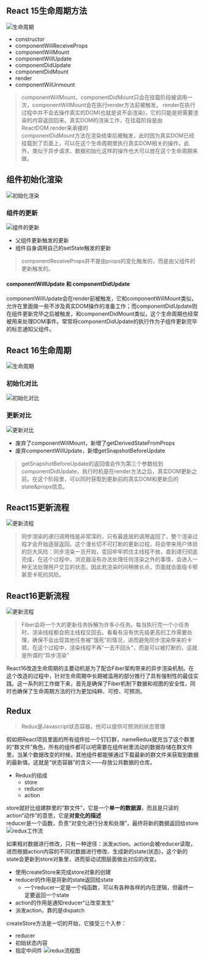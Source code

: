 ## React 15生命周期方法
![生命周期](/images/React15%E7%94%9F%E5%91%BD%E5%91%A8%E6%9C%9F.png)
- constructor
- componentWillReceiveProps
- componentWillMount
- componentWillUpdate
- componentDidUpdate
- componentDidMount
- render
- componentWilUnmount

> componentWillMount、componentDidMount只会在挂载阶段被调用一次，componentWillMount会在执行render方法前被触发。
render在执行过程中并不会去操作真实的DOM(也就是说不会渲染)，它的只能是把需要渲染的内容返回回来。真实DOM的渲染工作，在挂载阶段是由ReactDOM.render来承接的     
componentDidMount方法在渲染结束后被触发，此时因为真实DOM已经挂载到了页面上，可以在这个生命周期里执行真实DOM相关的操作。此外，类似于异步请求、数据初始化这样的操作也大可以放在这个生命周期来做。

## 组件初始化渲染
![初始化渲染](/images/%E6%8C%82%E8%BD%BD%E9%98%B6%E6%AE%B5.png)

### 组件的更新
![组件的更新](/images/%E7%BB%84%E4%BB%B6%E7%9A%84%E6%9B%B4%E6%96%B0.png)

- 父组件更新触发的更新
- 组件自身调用自己的setState触发的更新

> componentReceiveProps并不是由props的变化触发的，而是由父组件的更新触发的。

#### componentWillUpdate 和 componentDidUpdate
componentWillUpdate会在render前被触发，它和componentWillMount类似，允许在里面做一些不涉及真实DOM操作的准备工作；而componentDidUpdate则在组件更新完毕之后被触发，和componentDidMount类似，这个生命周期也经常被用来处理DOM事件。常常将componentDidUpdate的执行作为子组件更新完毕的标志通知父组件。

## React 16生命周期
![生命周期](/images/React16%E7%94%9F%E5%91%BD%E5%91%A8%E6%9C%9F.png)
### 初始化对比
![初始化对比](/images/%E6%8C%82%E8%BD%BD%E5%AF%B9%E6%AF%94.png)
### 更新对比
![更新对比](/images/%E6%9B%B4%E6%96%B0%E5%AF%B9%E6%AF%94.png)
- 废弃了componentWillMount，新增了getDerivedStateFromProps
- 废弃componentWillUpdate，新增getSnapshotBeforeUpdate
> getSnapshotBeforeUpdate的返回值会作为第三个参数给到componentDidUpdate，执行时机是在render方法之后，真实DOM更新之前。在这个阶段里，可以同时获取到更新前的真实DOM和更新后的state&props信息。

## React15更新流程
![更新流程](/images/15%E6%9B%B4%E6%96%B0%E6%B5%81%E7%A8%8B.png)
> 同步渲染的递归调用栈是非常深的，只有最底层的调用返回了，整个渲染过程才会开始逐层返回。这个漫长切不可打断的更新过程，将会带来用户体验的巨大风险：同步渲染一旦开始，变回牢牢抓住主线程不放，直到递归彻底完成，在这个过程中，浏览器没有办法处理任何渲染之外的事情，会进入一种无法处理用户交互的状态。因此若渲染时间稍微长点，页面就会面临卡顿甚至卡死的风险。

## React16更新流程
![更新流程](/images/16%E6%9B%B4%E6%96%B0%E6%B5%81%E7%A8%8B.png)
> Fiber会将一个大的更新任务拆解为许多小任务。每当执行完一个小任务时，渲染线程都会把主线程交回去。看看有没有优先级更高的工作需要处理，确保不会出现其他任务被"饿死"的情况，进而避免同步渲染带来的卡顿。在这个过程中，渲染线程不再"一去不回头"，而是可以被打断的，这就是所谓的“异步渲染”

React16改造生命周期的主要动机是为了配合Fiber架构带来的异步渲染机制。在这个改造的过程中，针对生命周期中长期被滥用的部分推行了具有强制性的最佳实践。这一系列的工作做下来，首先是确保了Fiber机制下数据和视图的安全性，同时也确保了生命周期方法的行为更加纯粹、可控、可预测。

## Redux
> Redux是Javascript状态容器，他可以提供可预测的状态管理

假如把React项目里面的所有组件拉一个钉钉群，nameRedux就充当了这个群里的“群文件”角色，所有的组件都可以吧需要在组件树里流动的数据存储在群文件里。当某个数据改变的时候，其他组件都能够通过下载最新的群文件来获取到数据的最新值。这就是“状态容器”的含义——存放公共数据的仓库。

- Redux的组成
    - store
    - reducer
    - action

store就好比组建群里的“群文件”，它是一个**单一的数据源**，而且是只读的       
action“动作”的意思，它是**对变化的描述**        
reducer是一个函数，负责“对变化进行分发和处理”，最终将新的数据返回给store
![redux工作流](/images/reducx%E5%B7%A5%E4%BD%9C%E6%B5%81.png)

如果相对数据进行修改，只有一种途径：派发action。action会被reducer读取，进而根据action内容的不同对数据进行修改、生成新的state(状态)，这个新的state会更新到store对象里，进而驱动试图层面做出对应的改变。
- 使用createStore来完成store对象的创建
- reducer的作用是将新的state返回给state
    - 一个reducer一定是一个纯函数，可以有各种各样的内在逻辑，但最终一定要返回一个state
- action的作用是通知reducer“让改变发生”
- 派发action，靠的是dispatch

createStore方法是一切的开始，它接受三个入参：
- reducer
- 初始状态内容
- 指定中间件
![redux流程图](/images/redux%E6%B5%81%E7%A8%8B%E5%9B%BE.png)